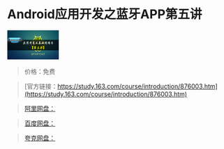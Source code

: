 # Android应用开发之蓝牙APP第五讲

![img](../../../assets/study163/free/975873744272730874.jpg)

> 价格：免费

> [官方链接：https://study.163.com/course/introduction/876003.htm](https://study.163.com/course/introduction/876003.htm)

> [阿里网盘：]()

> [百度网盘：]()

> [夸克网盘：]()

